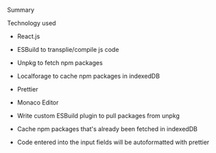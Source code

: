 Summary

Technology used

- React.js
- ESBuild to transplie/compile js code
- Unpkg to fetch npm packages
- Localforage to cache npm packages in indexedDB
- Prettier
- Monaco Editor

- Write custom ESBuild plugin to pull packages from unpkg
- Cache npm packages that's already been fetched in indexedDB
- Code entered into the input fields will be autoformatted with prettier
